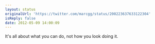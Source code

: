 ```yaml
---
layout: status
originalUrl: 'https://twitter.com/marcgg/status/200223637633122304'
isReply: false
date: 2012-05-09 14:00:09
---
```


It's all about what you can do, not how you look doing it.
